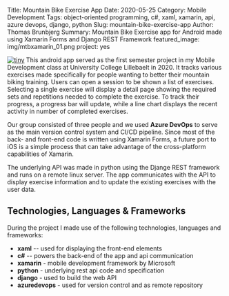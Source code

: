 Title: Mountain Bike Exercise App
Date: 2020-05-25
Category: Mobile Development
Tags: object-oriented programming, c#, xaml, xamarin, api, azure devops, django, python
Slug: mountain-bike-exercise-app
Author: Thomas Brunbjerg
Summary: Mountain Bike Exercise app for Android made using Xamarin Forms and Django REST Framework
featured_image: img/mtbxamarin_01.png
project: yes

[![tiny]({filename}/img/mtbxamarin_02.jpg)]({filename}/img/mtbxamarin_02.jpg)
This android app served as the first semester project in my Mobile Development class at University College Lillebaelt in 2020. It tracks various exercises made specifically for people wanting to better their mountain biking training. Users can open a session to be shown a list of exercises. Selecting a single exercise will display a detail page showing the required sets and repetitions needed to complete the exercise. To track their progress, a progress bar will update, while a line chart displays the recent activity in number of completed exercises. 

Our group consisted of three people and we used **Azure DevOps** to serve as the main version control system and CI/CD pipeline. Since most of the back- and front-end code is written using Xamarin Forms, a future port to iOS is a simple process that can take advantage of the cross-platform capabilities of Xamarin. 

The underlying API was made in python using the Djange REST framework and runs on a remote linux server. The app communicates with the API to display exercise information and to update the existing exercises with the user data. 

## Technologies, Languages & Frameworks

During the project I made use of the following technologies, languages and frameworks:

- **xaml** -- used for displaying the front-end elements
- **c#** -- powers the back-end of the app and api communication
- **xamarin** - mobile development framework by Microsoft
- **python** - underlying rest api code and specification
- **django** - used to build the web API
- **azuredevops** - used for version control and as remote repository





